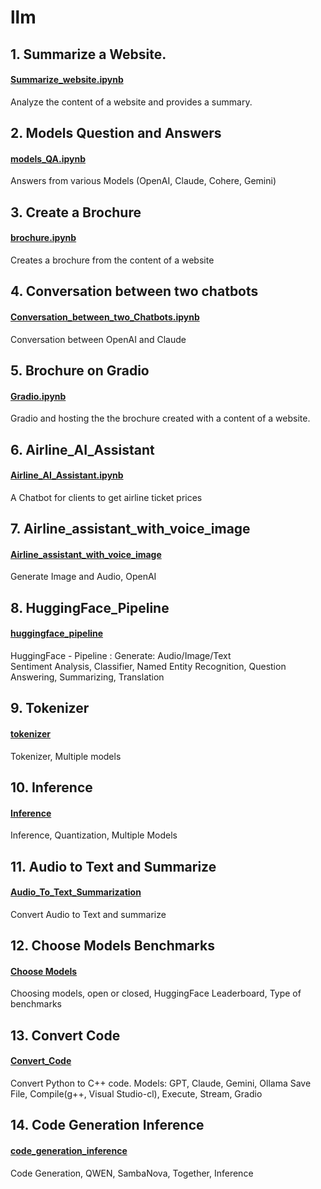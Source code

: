 # llm

## 1. Summarize a Website. 
#### [Summarize_website.ipynb](https://github.com/RanjitSolomon/llm/blob/main/Summarize_website.ipynb) 
Analyze the content of a website and provides a summary. 

## 2. Models Question and Answers 
#### [models_QA.ipynb](https://github.com/RanjitSolomon/llm/blob/main/models_QA.ipynb) 
Answers from various Models (OpenAI, Claude, Cohere, Gemini)

## 3. Create a Brochure 
#### [brochure.ipynb](https://github.com/RanjitSolomon/llm/blob/main/brochure.ipynb) 
Creates a brochure from the content of a website

## 4. Conversation between two chatbots 
#### [Conversation_between_two_Chatbots.ipynb](https://github.com/RanjitSolomon/llm/blob/main/Conversation_between_two_Chatbots.ipynb)
Conversation between OpenAI and Claude 

## 5. Brochure on Gradio
#### [Gradio.ipynb](https://github.com/RanjitSolomon/llm/blob/main/Gradio.ipynb) 
Gradio and hosting the the brochure created with a content of a website.

## 6. Airline_AI_Assistant 
#### [Airline_AI_Assistant.ipynb](https://github.com/RanjitSolomon/llm/blob/main/Airline_AI_Assistant.ipynb)
A Chatbot for clients to get airline ticket prices

## 7. Airline_assistant_with_voice_image
#### [Airline_assistant_with_voice_image](https://github.com/RanjitSolomon/llm/blob/main/Airline_assistant_with_voice_image.ipynb)
Generate Image and Audio, OpenAI 

## 8. HuggingFace_Pipeline
#### [huggingface_pipeline](https://github.com/RanjitSolomon/llm/blob/main/huggingface_pipeline.ipynb)
HuggingFace - Pipeline :  Generate: Audio/Image/Text   
Sentiment Analysis, Classifier, Named Entity Recognition, Question Answering, Summarizing, Translation

## 9. Tokenizer
#### [tokenizer](https://github.com/RanjitSolomon/llm/blob/main/tokenizers.ipynb)
Tokenizer, Multiple models 

## 10. Inference
#### [Inference](https://github.com/RanjitSolomon/llm/blob/main/Inference.ipynb)
Inference, Quantization, Multiple Models

## 11. Audio to Text and Summarize 
#### [Audio_To_Text_Summarization](https://github.com/RanjitSolomon/llm/blob/main/Audio_To_Text_Summarization.ipynb) 
Convert Audio to Text and summarize

## 12. Choose Models Benchmarks 
#### [Choose Models ](https://github.com/RanjitSolomon/llm/blob/main/Choose_Models_Benchmark.ipynb)
Choosing models, open or closed, HuggingFace Leaderboard, Type of benchmarks

## 13. Convert Code 
#### [Convert_Code](https://github.com/RanjitSolomon/llm/blob/main/convert_code.ipynb) 
Convert Python to C++ code. Models: GPT, Claude, Gemini, Ollama Save File, Compile(g++, Visual Studio-cl), Execute, Stream, Gradio   

## 14. Code Generation Inference
#### [code_generation_inference](https://github.com/RanjitSolomon/llm/blob/main/code_generation_inference.ipynb)
Code Generation, QWEN, SambaNova, Together, Inference

